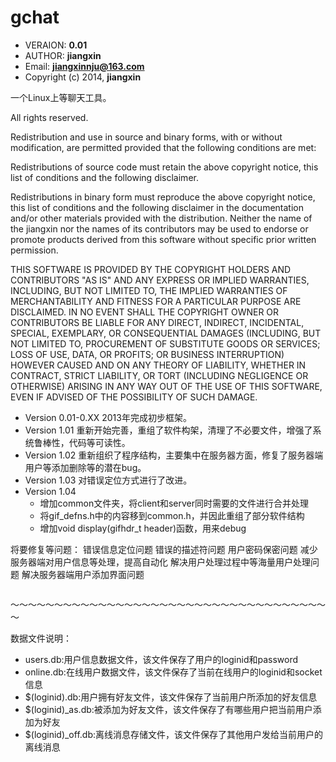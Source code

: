 # gchat #
    
* VERAION:    **0.01**
* AUTHOR:    **jiangxin**
* Email:    **jiangxinnju@163.com**
* Copyright (c) 2014, **jiangxin**

一个Linux上等聊天工具。

All rights reserved.

Redistribution and use in source and binary forms, with or without modification, are permitted provided that the following conditions are met:

Redistributions of source code must retain the above copyright notice, this list of conditions and the following disclaimer.

Redistributions in binary form must reproduce the above copyright notice, this list of conditions and the following disclaimer in the documentation and/or other materials provided with the distribution.
Neither the name of the jiangxin nor the names of its contributors may be used to endorse or promote products derived from this software without specific prior written permission.

THIS SOFTWARE IS PROVIDED BY THE COPYRIGHT HOLDERS AND CONTRIBUTORS "AS IS" AND ANY EXPRESS OR IMPLIED WARRANTIES, INCLUDING, BUT NOT LIMITED TO, THE IMPLIED WARRANTIES OF MERCHANTABILITY AND FITNESS FOR A PARTICULAR PURPOSE ARE DISCLAIMED. IN NO EVENT SHALL THE COPYRIGHT OWNER OR CONTRIBUTORS BE LIABLE FOR ANY DIRECT, INDIRECT, INCIDENTAL, SPECIAL, EXEMPLARY, OR CONSEQUENTIAL DAMAGES (INCLUDING, BUT NOT LIMITED TO, PROCUREMENT OF SUBSTITUTE GOODS OR SERVICES; LOSS OF USE, DATA, OR PROFITS; OR BUSINESS INTERRUPTION) HOWEVER CAUSED AND ON ANY THEORY OF LIABILITY, WHETHER IN CONTRACT, STRICT LIABILITY, OR TORT (INCLUDING NEGLIGENCE OR OTHERWISE) ARISING IN ANY WAY OUT OF THE USE OF THIS SOFTWARE, EVEN IF ADVISED OF THE POSSIBILITY OF SUCH DAMAGE.



* Version 0.01-0.XX 2013年完成初步框架。
* Version 1.01 重新开始完善，重组了软件构架，清理了不必要文件，增强了系统鲁棒性，代码等可读性。
* Version 1.02 重新组织了程序结构，主要集中在服务器方面，修复了服务器端用户等添加删除等的潜在bug。
* Version 1.03 对错误定位方式进行了改进。
* Version 1.04 
    * 增加common文件夹，将client和server同时需要的文件进行合并处理
    * 将gif_defns.h中的内容移到common.h，并因此重组了部分软件结构
    * 增加void display(gifhdr_t header)函数，用来debug


将要修复等问题：
错误信息定位问题
错误的描述符问题
用户密码保密问题
减少服务器端对用户信息等处理，提高自动化
解决用户处理过程中等海量用户处理问题
解决服务器端用户添加界面问题

<img src="" />


～～～～～～～～～～～～～～～～～～～～～～～～～～～～～～～～～～～～～

数据文件说明：

* users.db:用户信息数据文件，该文件保存了用户的loginid和password
* online.db:在线用户数据文件，该文件保存了当前在线用户的loginid和socket信息
* $(loginid).db:用户拥有好友文件，该文件保存了当前用户所添加的好友信息
* $(loginid)_as.db:被添加为好友文件，该文件保存了有哪些用户把当前用户添加为好友
* $(loginid)_off.db:离线消息存储文件，该文件保存了其他用户发给当前用户的离线消息

